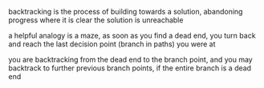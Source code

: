 
backtracking is the process of building towards a solution, abandoning progress where it is clear the solution is unreachable

a helpful analogy is a maze, as soon as you find a dead end, you turn back and reach the last decision point (branch in paths) you were at

you are backtracking from the dead end to the branch point, and you may backtrack to further previous branch points, if the entire branch is a dead end

